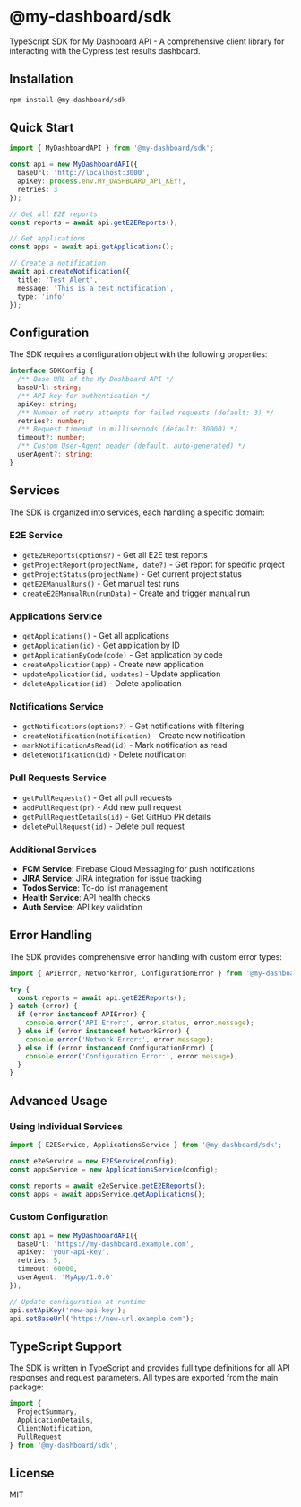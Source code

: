 # @my-dashboard/sdk

TypeScript SDK for My Dashboard API - A comprehensive client library for interacting with the Cypress test results dashboard.

## Installation

```bash
npm install @my-dashboard/sdk
```

## Quick Start

```typescript
import { MyDashboardAPI } from '@my-dashboard/sdk';

const api = new MyDashboardAPI({
  baseUrl: 'http://localhost:3000',
  apiKey: process.env.MY_DASHBOARD_API_KEY!,
  retries: 3
});

// Get all E2E reports
const reports = await api.getE2EReports();

// Get applications
const apps = await api.getApplications();

// Create a notification
await api.createNotification({
  title: 'Test Alert',
  message: 'This is a test notification',
  type: 'info'
});
```

## Configuration

The SDK requires a configuration object with the following properties:

```typescript
interface SDKConfig {
  /** Base URL of the My Dashboard API */
  baseUrl: string;
  /** API key for authentication */
  apiKey: string;
  /** Number of retry attempts for failed requests (default: 3) */
  retries?: number;
  /** Request timeout in milliseconds (default: 30000) */
  timeout?: number;
  /** Custom User-Agent header (default: auto-generated) */
  userAgent?: string;
}
```

## Services

The SDK is organized into services, each handling a specific domain:

### E2E Service
- `getE2EReports(options?)` - Get all E2E test reports
- `getProjectReport(projectName, date?)` - Get report for specific project
- `getProjectStatus(projectName)` - Get current project status
- `getE2EManualRuns()` - Get manual test runs
- `createE2EManualRun(runData)` - Create and trigger manual run

### Applications Service
- `getApplications()` - Get all applications
- `getApplication(id)` - Get application by ID
- `getApplicationByCode(code)` - Get application by code
- `createApplication(app)` - Create new application
- `updateApplication(id, updates)` - Update application
- `deleteApplication(id)` - Delete application

### Notifications Service
- `getNotifications(options?)` - Get notifications with filtering
- `createNotification(notification)` - Create new notification
- `markNotificationAsRead(id)` - Mark notification as read
- `deleteNotification(id)` - Delete notification

### Pull Requests Service
- `getPullRequests()` - Get all pull requests
- `addPullRequest(pr)` - Add new pull request
- `getPullRequestDetails(id)` - Get GitHub PR details
- `deletePullRequest(id)` - Delete pull request

### Additional Services
- **FCM Service**: Firebase Cloud Messaging for push notifications
- **JIRA Service**: JIRA integration for issue tracking
- **Todos Service**: To-do list management
- **Health Service**: API health checks
- **Auth Service**: API key validation

## Error Handling

The SDK provides comprehensive error handling with custom error types:

```typescript
import { APIError, NetworkError, ConfigurationError } from '@my-dashboard/sdk';

try {
  const reports = await api.getE2EReports();
} catch (error) {
  if (error instanceof APIError) {
    console.error('API Error:', error.status, error.message);
  } else if (error instanceof NetworkError) {
    console.error('Network Error:', error.message);
  } else if (error instanceof ConfigurationError) {
    console.error('Configuration Error:', error.message);
  }
}
```

## Advanced Usage

### Using Individual Services

```typescript
import { E2EService, ApplicationsService } from '@my-dashboard/sdk';

const e2eService = new E2EService(config);
const appsService = new ApplicationsService(config);

const reports = await e2eService.getE2EReports();
const apps = await appsService.getApplications();
```

### Custom Configuration

```typescript
const api = new MyDashboardAPI({
  baseUrl: 'https://my-dashboard.example.com',
  apiKey: 'your-api-key',
  retries: 5,
  timeout: 60000,
  userAgent: 'MyApp/1.0.0'
});

// Update configuration at runtime
api.setApiKey('new-api-key');
api.setBaseUrl('https://new-url.example.com');
```

## TypeScript Support

The SDK is written in TypeScript and provides full type definitions for all API responses and request parameters. All types are exported from the main package:

```typescript
import { 
  ProjectSummary, 
  ApplicationDetails, 
  ClientNotification,
  PullRequest 
} from '@my-dashboard/sdk';
```

## License

MIT
